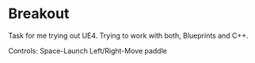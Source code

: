 # Breakout
Task for me trying out UE4.
Trying to work with both, Blueprints and C++.

Controls:
Space-Launch
Left/Right-Move paddle
